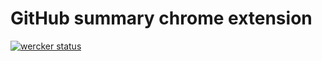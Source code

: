 # GitHub summary chrome extension

[![wercker status](https://app.wercker.com/status/ca543bc82346a5eb0b81e86f61317d90/s "wercker status")](https://app.wercker.com/project/bykey/ca543bc82346a5eb0b81e86f61317d90)
